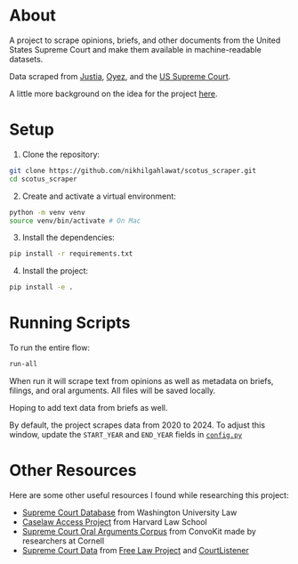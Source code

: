 # About
A project to scrape opinions, briefs, and other documents from the United States Supreme Court and make them available in machine-readable datasets.

Data scraped from [Justia](https://supreme.justia.com/), [Oyez](https://www.oyez.org/), and the [US Supreme Court](https://www.supremecourt.gov/).

A little more background on the idea for the project [here](https://www.nikhilgahlawat.com/projects/scotus-scraper/).

# Setup

1. Clone the repository:
  ```sh
  git clone https://github.com/nikhilgahlawat/scotus_scraper.git
  cd scotus_scraper
  ```

2. Create and activate a virtual environment:
  ```sh
  python -m venv venv
  source venv/bin/activate # On Mac
  ```

3. Install the dependencies:
  ```sh
  pip install -r requirements.txt
  ```

4. Install the project:
  ```sh
  pip install -e .
  ```

# Running Scripts

To run the entire flow:
  ```sh
  run-all
  ```

When run it will scrape text from opinions as well as metadata on briefs, filings, and oral arguments. All files will be saved locally.

Hoping to add text data from briefs as well.

By default, the project scrapes data from 2020 to 2024. To adjust this window, update the `START_YEAR` and `END_YEAR` fields in [`config.py`](https://github.com/nikhilgahlawat/scotus_scraper/blob/main/src/scotus_scraper/config.py)

# Other Resources
Here are some other useful resources I found while researching this project:
- [Supreme Court Database](http://scdb.wustl.edu/) from Washington University Law
 - [Caselaw Access Project](https://case.law/) from Harvard Law School
 - [Supreme Court Oral Arguments Corpus](https://convokit.cornell.edu/documentation/supreme.html) from ConvoKit made by researchers at Cornell
 - [Supreme Court Data](https://free.law/projects/supreme-court-data) from [Free Law Project](https://free.law/) and [CourtListener](https://www.courtlistener.com/)

